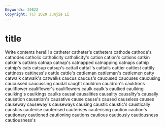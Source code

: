 ```yaml
---
Keywords: 29822
Copyright: (C) 2020 Junjie Li
---
```


# title

Write contents here!!!
s
catheter 
catheter's 
catheters 
cathode 
cathode's 
cathodes 
catholic 
catholicity 
catholicity's 
cation
cation's 
cations 
catkin 
catkin's 
catkins 
catnap 
catnap's 
catnapped 
catnapping 
catnaps
catnip 
catnip's 
cats 
catsup 
catsup's 
cattail 
cattail's 
cattails 
cattier 
cattiest
cattily 
cattiness 
cattiness's 
cattle 
cattle's 
cattleman 
cattleman's 
cattlemen 
catty 
catwalk
catwalk's 
catwalks 
caucus 
caucus's 
caucused 
caucuses 
caucusing 
caucussed 
caucussing 
caudal
caught 
cauldron 
cauldron's 
cauldrons 
cauliflower 
cauliflower's 
cauliflowers 
caulk 
caulk's 
caulked
caulking 
caulking's 
caulkings 
caulks 
causal 
causalities 
causality 
causality's 
causally 
causation
causation's 
causative 
cause 
cause's 
caused 
causeless 
causes 
causeway 
causeway's 
causeways
causing 
caustic 
caustic's 
caustically 
caustics 
cauterise 
cauterised 
cauterises 
cauterising 
caution
caution's 
cautionary 
cautioned 
cautioning 
cautions 
cautious 
cautiously 
cautiousness 
cautiousness's 
